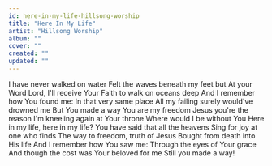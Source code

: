 ```yaml
---
id: here-in-my-life-hillsong-worship
title: "Here In My Life"
artist: "Hillsong Worship"
album: ""
cover: ""
created: ""
updated: ""
---
```


I have never walked on water
Felt the waves beneath my feet but
At your Word Lord, I'll receive Your
Faith to walk on oceans deep
And I remember how You found me:
In that very same place
All my failing surely would've drowned me
But You made a way
You are my freedom
Jesus you're the reason
I'm kneeling again at Your throne
Where would I be without You
Here in my life, here in my life?
You have said that all the heavens
Sing for joy at one who finds
The way to freedom, truth of Jesus
Bought from death into His life
And I remember how You saw me:
Through the eyes of Your grace
And though the cost was Your beloved for me
Still you made a way!